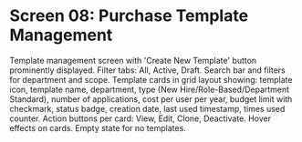 # Screen 08: Purchase Template Management

Template management screen with 'Create New Template' button prominently displayed. Filter tabs: All, Active, Draft. Search bar and filters for department and scope. Template cards in grid layout showing: template icon, template name, department, type (New Hire/Role-Based/Department Standard), number of applications, cost per user per year, budget limit with checkmark, status badge, creation date, last used timestamp, times used counter. Action buttons per card: View, Edit, Clone, Deactivate. Hover effects on cards. Empty state for no templates.

